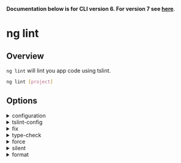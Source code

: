 <!-- Links in /docs/documentation should NOT have `.md` at the end, because they end up in our wiki at release. -->
**Documentation below is for CLI version 6. For version 7 see [here](https://angular.io/cli/lint)**.

# ng lint

## Overview
`ng lint` will lint you app code using tslint.

```bash
ng lint [project]
```

## Options
<details>
  <summary>configuration</summary>
  <p>
    <code>--configuration</code> (alias: <code>-c</code>)
  </p>
  <p>
    Specify the configuration to use.
  </p>
</details>
<details>
  <summary>tslint-config</summary>
  <p>
    <code>--tslint-config</code>
  </p>
  <p>
    The name of the TSLint configuration file.
  </p>
</details>
<details>
  <summary>fix</summary>
  <p>
    <code>--fix</code>
  </p>
  <p>
    Fixes linting errors (may overwrite linted files).
  </p>
</details>
<details>
  <summary>type-check</summary>
  <p>
    <code>--type-check</code>
  </p>
  <p>
    Controls the type check for linting.
  </p>
</details>
<details>
  <summary>force</summary>
  <p>
    <code>--force</code>
  </p>
  <p>
    Succeeds even if there was linting errors.
  </p>
</details>
<details>
  <summary>silent</summary>
  <p>
    <code>--silent</code>
  </p>
  <p>
    Show output text.
  </p>
</details>
<details>
  <summary>format</summary>
  <p>
    <code>--format</code>
  </p>
  <p>
    Output format (prose, json, stylish, verbose, pmd, msbuild, checkstyle, vso, fileslist, codeFrame).
  </p>
</details>

